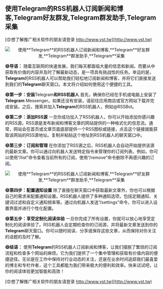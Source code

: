 ## **使用**Telegram**的RSS机器人订阅新闻和博客,**Telegram**好友群发,**Telegram**群发助手,**Telegram**采集**

[😍想了解推广相关软件的朋友请登录 http://www.vst.tw](http://www.vst.tw)

 <center><img src="https://vst.tw/MP4/tuiguang/png/6.png" alt="使用**Telegram**的RSS机器人订阅新闻和博客,**Telegram**好友群发,**Telegram**群发助手,**Telegram**采集"></center>

**😄导语：**
随着互联网的快速发展，我们每天都面临大量的信息和新闻。而要从中获取有价值的内容并及时了解最新动态，是一项具有挑战性的任务。幸运的是，**Telegram**的RSS机器人可以帮助我们轻松地订阅新闻和博客，并将它们直接发送到我们的**Telegram**聊天窗口。本文将介绍如何使用这个便捷的工具。

**😄第一步：安装**Telegram**和RSS机器人**
首先，确保你已经在手机或电脑上安装了**Telegram** Messenger。如果还没有安装，请前往应用商店或官方网站下载并完成安装。之后，搜索并加入**Telegram**的RSS机器人，例如@RSSBot。

**😄第二步：添加RSS源**
一旦你成功加入了RSS机器人，你可以开始添加你感兴趣的RSS源。RSS源是发布新闻和博客文章的网站提供的一种格式化的信息流。通常，网站会在首页或文章页面底部提供一个RSS图标或链接，点击这个链接就能获取该网站的RSS源地址。复制并粘贴这个地址到RSS机器人的聊天窗口中。

**😄第三步：订阅和管理**
在你添加了RSS源之后，RSS机器人会自动开始提供该源的最新文章。你可以通过向机器人发送特定指令来管理你的订阅列表。例如，你可以使用“/list”命令查看当前所有的订阅，使用“/remove”命令删除不再感兴趣的订阅。

 <center><img src="https://vst.tw/MP4/tuiguang/png/7.png" alt="使用**Telegram**的RSS机器人订阅新闻和博客,**Telegram**好友群发,**Telegram**群发助手,**Telegram**采集"></center>

**😄第四步：配置通知设置**
除了直接在聊天窗口中获取最新文章外，你也可以根据自己的需求来配置通知设置。RSS机器人提供了多种通知选项，包括定期通知、关键词过滤和自定义通知频率等。通过向机器人发送“/settings”命令，你可以进入设置界面并进行个性化配置。

**😄第五步：享受定制化阅读体验**
一旦你完成了所有设置，你就可以放心地享受定制化的阅读体验了。RSS机器人会定期检查你的订阅源，并将最新文章发送到你的**Telegram**聊天窗口。你可以随时阅读、分享或保存这些文章，从而保持对你关注的话题的及时了解。

**😄结语：**
使用**Telegram**的RSS机器人订阅新闻和博客，让我们摆脱了繁琐的订阅流程和检查多个网站的麻烦。它为我们提供了一个集中管理和获取有价值内容的便捷途径。无论是在工作中保持对行业动态的关注，还是在业余时间追踪我们最喜爱的博主和专栏作者，这个工具都能为我们带来极大的便利和效率。快来试试吧，让你的阅读体验更加智能和高效！

[😍想了解推广相关软件的朋友请登录 http://www.vst.tw](http://www.vst.tw)



